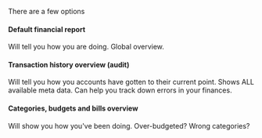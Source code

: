 There are a few options

#### Default financial report

Will tell you how you are doing. Global overview.

#### Transaction history overview (audit)

Will tell you how you accounts have gotten to their current point. Shows ALL available meta data. Can help you track down errors in your finances.

#### Categories, budgets and bills overview

Will show you how you've been doing. Over-budgeted? Wrong categories?